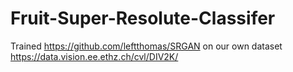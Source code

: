 # Fruit-Super-Resolute-Classifer
Trained https://github.com/leftthomas/SRGAN on our own dataset https://data.vision.ee.ethz.ch/cvl/DIV2K/
